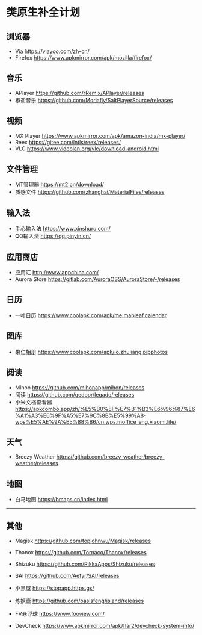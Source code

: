 # 类原生补全计划

## 浏览器
- Via
https://viayoo.com/zh-cn/
- Firefox
https://www.apkmirror.com/apk/mozilla/firefox/

## 音乐
- APlayer
https://github.com/rRemix/APlayer/releases
- 椒盐音乐
https://github.com/Moriafly/SaltPlayerSource/releases

## 视频
- MX Player
https://www.apkmirror.com/apk/amazon-india/mx-player/
- Reex
https://gitee.com/lntls/reex/releases/
- VLC
https://www.videolan.org/vlc/download-android.html

## 文件管理
- MT管理器
https://mt2.cn/download/
- 质感文件
https://github.com/zhanghai/MaterialFiles/releases

## 输入法
- 手心输入法
https://www.xinshuru.com/
- QQ输入法
https://qq.pinyin.cn/

## 应用商店
- 应用汇
http://www.appchina.com/
- Aurora Store
https://gitlab.com/AuroraOSS/AuroraStore/-/releases

## 日历
- 一叶日历
https://www.coolapk.com/apk/me.mapleaf.calendar

## 图库
- 果仁相册
https://www.coolapk.com/apk/io.zhuliang.pipphotos

## 阅读
- Mihon
https://github.com/mihonapp/mihon/releases
- 阅读
https://github.com/gedoor/legado/releases
- 小米文档查看器
https://apkcombo.app/zh/%E5%B0%8F%E7%B1%B3%E6%96%87%E6%A1%A3%E6%9F%A5%E7%9C%8B%E5%99%A8-wps%E5%AE%9A%E5%88%B6/cn.wps.moffice_eng.xiaomi.lite/

## 天气
- Breezy Weather
https://github.com/breezy-weather/breezy-weather/releases

## 地图
- 白马地图
https://bmaps.cn/index.html

--------
## 其他
- Magisk
https://github.com/topjohnwu/Magisk/releases

- Thanox
https://github.com/Tornaco/Thanox/releases

- Shizuku
https://github.com/RikkaApps/Shizuku/releases

- SAI
https://github.com/Aefyr/SAI/releases

- 小黑屋
https://stopapp.https.gs/

- 炼妖壶
https://github.com/oasisfeng/island/releases

- FV悬浮球
https://www.fooview.com/

- DevCheck
https://www.apkmirror.com/apk/flar2/devcheck-system-info/